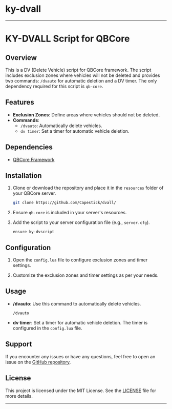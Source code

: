 # ky-dvall
---

# KY-DVALL Script for QBCore

## Overview

This is a DV (Delete Vehicle) script for QBCore framework. The script includes exclusion zones where vehicles will not be deleted and provides two commands: `/dvauto` for automatic deletion and a DV timer. The only dependency required for this script is `qb-core`.

## Features

- **Exclusion Zones**: Define areas where vehicles should not be deleted.
- **Commands**:
  - `/dvauto`: Automatically delete vehicles.
  - `dv timer`: Set a timer for automatic vehicle deletion.

## Dependencies

- [QBCore Framework](https://github.com/qbcore-framework/qb-core)

## Installation

1. Clone or download the repository and place it in the `resources` folder of your QBCore server.

    ```bash
    git clone https://github.com/Capestick/dvall/
    ```

2. Ensure `qb-core` is included in your server's resources.

3. Add the script to your server configuration file (e.g., `server.cfg`).

    ```plaintext
    ensure ky-dvscript
    ```

## Configuration

1. Open the `config.lua` file to configure exclusion zones and timer settings.

2. Customize the exclusion zones and timer settings as per your needs.


## Usage

- **/dvauto**: Use this command to automatically delete vehicles. 

    ```plaintext
    /dvauto
    ```

- **dv timer**: Set a timer for automatic vehicle deletion. The timer is configured in the `config.lua` file.

## Support

If you encounter any issues or have any questions, feel free to open an issue on the [GitHub repository](https://github.com/yourusername/yourrepository/issues).

## License

This project is licensed under the MIT License. See the [LICENSE](LICENSE) file for more details.

---
